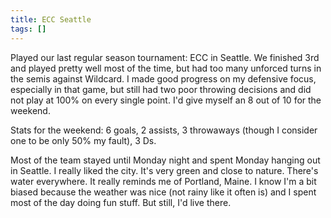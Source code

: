 ```yaml
---
title: ECC Seattle
tags: []
---
```


Played our last regular season tournament: ECC in Seattle. We finished 3rd and played pretty well most of the time, but had too many unforced turns in the semis against Wildcard. I made good progress on my defensive focus, especially in that game, but still had two poor throwing decisions and did not play at 100% on every single point. I'd give myself an 8 out of 10 for the weekend.

Stats for the weekend: 6 goals, 2 assists, 3 throwaways (though I consider one to be only 50% my fault), 3 Ds.

Most of the team stayed until Monday night and spent Monday hanging out in Seattle. I really liked the city. It's very green and close to nature. There's water everywhere. It really reminds me of Portland, Maine. I know I'm a bit biased because the weather was nice (not rainy like it often is) and I spent most of the day doing fun stuff. But still, I'd live there.
